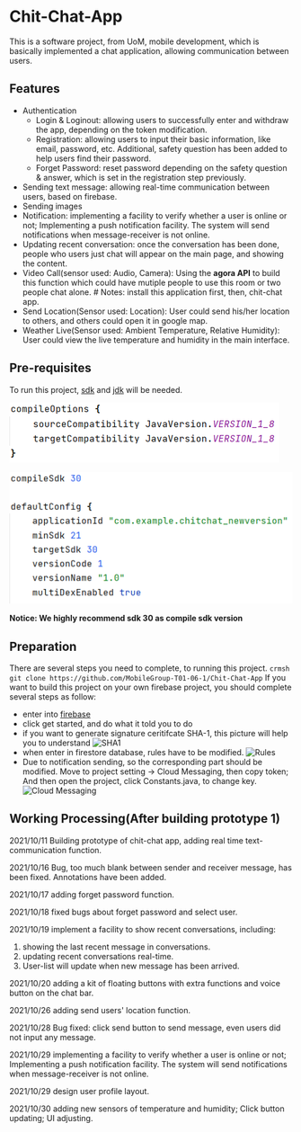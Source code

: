 # Chit-Chat-App
 This is a software project, from UoM, mobile development, which is basically implemented a chat application, allowing communication between users.
## Features
- Authentication
  - Login & Loginout: allowing users to successfully enter and withdraw the app, depending on the token modification.
  - Registration: allowing users to input their basic information, like email, password, etc. Additional, safety question has been added to help users find their password.
  - Forget Password: reset password depending on the safety question & answer, which is set in the registration step previously. 
- Sending text message: allowing real-time communication between users, based on firebase.
- Sending images
- Notification: implementing a facility to verify whether a user is online or not; Implementing a push notification facility. The system will send notifications when message-receiver is not online.
- Updating recent conversation: once the conversation has been done, people who users just chat will appear on the main page, and showing the content.
- Video Call(sensor used: Audio, Camera): Using the **agora API** to build this function which could have mutiple people to use this room or two people chat alone. # Notes: install this application first, then, chit-chat app.
- Send Location(Sensor used: Location): User could send his/her location to others, and others could open it in google map.
- Weather Live(Sensor used: Ambient Temperature, Relative Humidity): User could view the live temperature and humidity in the main interface.
## Pre-requisites
To run this project, [sdk](https://developer.android.com/studio) and [jdk](https://www.oracle.com/java/technologies/downloads/) will be needed.

![jdk version](https://github.com/MobileGroup-T01-06-1/Chit-Chat-App/blob/master/document%20images/jdk.PNG)

![sdk version](https://github.com/MobileGroup-T01-06-1/Chit-Chat-App/blob/master/document%20images/sdk.PNG)

**Notice: We highly recommend sdk 30 as compile sdk version**


## Preparation
There are several steps you need to complete, to running this project.
``` crmsh git clone https://github.com/MobileGroup-T01-06-1/Chit-Chat-App ```
If you want to build this project on your own firebase project, you should complete several steps as follow:
- enter into [firebase](https://firebase.google.com/)
- click get started, and do what it told you to do
- if you want to generate signature ceritifcate SHA-1, this picture will help you to understand ![SHA1](https://github.com/MobileGroup-T01-06-1/Chit-Chat-App/blob/master/document%20images/sha1.jpg)
- when enter in firestore database, rules have to be modified. ![Rules](https://github.com/MobileGroup-T01-06-1/Chit-Chat-App/blob/master/document%20images/rule.PNG)
- Due to notification sending, so the corresponding part should be modified. Move to project setting -> Cloud Messaging, then copy token; And then open the project, click Constants.java, to change key. ![Cloud Messaging](https://github.com/MobileGroup-T01-06-1/Chit-Chat-App/blob/master/document%20images/sha1.jpg)



## Working Processing(After building prototype 1)
2021/10/11 Building prototype of chit-chat app, adding real time text-communication function.

2021/10/16 Bug, too much blank between sender and receiver message, has been fixed. Annotations have been added.
 
2021/10/17 adding forget password function.

2021/10/18 fixed bugs about forget password and select user.

2021/10/19 implement a facility to show recent conversations, including:

1. showing the last recent message in conversations.
2. updating recent conversations real-time.
3. User-list will update when new message has been arrived.

2021/10/20 adding a kit of floating buttons with extra functions and voice button on the chat bar.

2021/10/26 adding send users' location function.

2021/10/28 Bug fixed: click send button to send message, even users did not input any message.

2021/10/29 implementing a facility to verify whether a user is online or not; Implementing a push notification facility. The system will send notifications when message-receiver is not online.

2021/10/29 design user profile layout.

2021/10/30 adding new sensors of temperature and humidity; Click button updating; UI adjusting.
